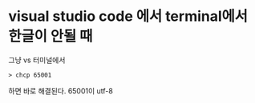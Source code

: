 # visual studio code 에서 terminal에서 한글이 안될 때

그냥 vs 터미널에서 

```shell
> chcp 65001
```

하면 바로 해결된다. 65001이 utf-8